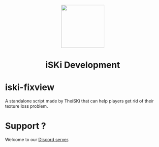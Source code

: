 <p align="center">
    <img width="140" src="https://i.ibb.co/8n5MHYR1/iskiicon.png" />  
    <h1 align="center">iSKi Development</h1>
</p>


# iski-fixview
A standalone script made by TheiSKi that can help players get rid of their texture loss problem.


# Support ?
Welcome to our <a href="https://discord.gg/SwgzhUqGnk">Discord server</a>.

